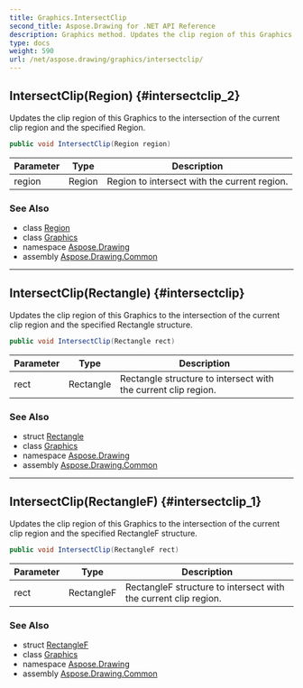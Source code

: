 ```yaml
---
title: Graphics.IntersectClip
second_title: Aspose.Drawing for .NET API Reference
description: Graphics method. Updates the clip region of this Graphics to the intersection of the current clip region and the specified Region
type: docs
weight: 590
url: /net/aspose.drawing/graphics/intersectclip/
---
```

## IntersectClip(Region) {#intersectclip_2}

Updates the clip region of this Graphics to the intersection of the current clip region and the specified Region.

```csharp
public void IntersectClip(Region region)
```

| Parameter | Type | Description |
| --- | --- | --- |
| region | Region | Region to intersect with the current region. |

### See Also

* class [Region](../../region/)
* class [Graphics](../)
* namespace [Aspose.Drawing](../../graphics/)
* assembly [Aspose.Drawing.Common](../../../)

---

## IntersectClip(Rectangle) {#intersectclip}

Updates the clip region of this Graphics to the intersection of the current clip region and the specified Rectangle structure.

```csharp
public void IntersectClip(Rectangle rect)
```

| Parameter | Type | Description |
| --- | --- | --- |
| rect | Rectangle | Rectangle structure to intersect with the current clip region. |

### See Also

* struct [Rectangle](../../rectangle/)
* class [Graphics](../)
* namespace [Aspose.Drawing](../../graphics/)
* assembly [Aspose.Drawing.Common](../../../)

---

## IntersectClip(RectangleF) {#intersectclip_1}

Updates the clip region of this Graphics to the intersection of the current clip region and the specified RectangleF structure.

```csharp
public void IntersectClip(RectangleF rect)
```

| Parameter | Type | Description |
| --- | --- | --- |
| rect | RectangleF | RectangleF structure to intersect with the current clip region. |

### See Also

* struct [RectangleF](../../rectanglef/)
* class [Graphics](../)
* namespace [Aspose.Drawing](../../graphics/)
* assembly [Aspose.Drawing.Common](../../../)


